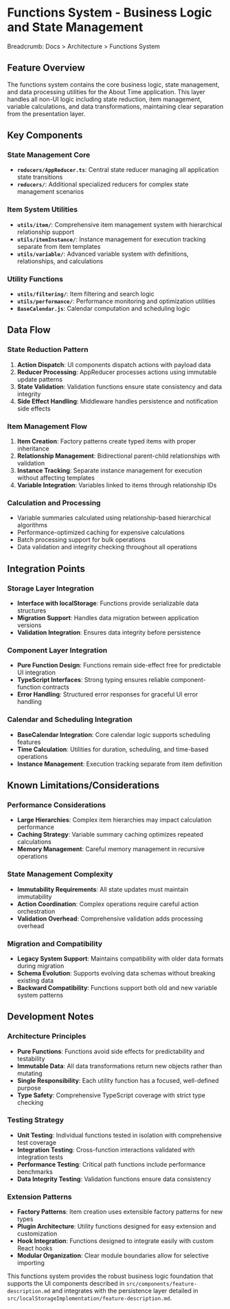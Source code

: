 # Functions System - Business Logic and State Management

Breadcrumb: Docs > Architecture > Functions System

## Feature Overview
The functions system contains the core business logic, state management, and data processing utilities for the About Time application. This layer handles all non-UI logic including state reduction, item management, variable calculations, and data transformations, maintaining clear separation from the presentation layer.

## Key Components

### State Management Core
- **`reducers/AppReducer.ts`**: Central state reducer managing all application state transitions
- **`reducers/`**: Additional specialized reducers for complex state management scenarios

### Item System Utilities
- **`utils/item/`**: Comprehensive item management system with hierarchical relationship support
- **`utils/itemInstance/`**: Instance management for execution tracking separate from item templates
- **`utils/variable/`**: Advanced variable system with definitions, relationships, and calculations

### Utility Functions
- **`utils/filtering/`**: Item filtering and search logic
- **`utils/performance/`**: Performance monitoring and optimization utilities
- **`BaseCalendar.js`**: Calendar computation and scheduling logic

## Data Flow

### State Reduction Pattern
1. **Action Dispatch**: UI components dispatch actions with payload data
2. **Reducer Processing**: AppReducer processes actions using immutable update patterns
3. **State Validation**: Validation functions ensure state consistency and data integrity
4. **Side Effect Handling**: Middleware handles persistence and notification side effects

### Item Management Flow
1. **Item Creation**: Factory patterns create typed items with proper inheritance
2. **Relationship Management**: Bidirectional parent-child relationships with validation
3. **Instance Tracking**: Separate instance management for execution without affecting templates
4. **Variable Integration**: Variables linked to items through relationship IDs

### Calculation and Processing
- Variable summaries calculated using relationship-based hierarchical algorithms
- Performance-optimized caching for expensive calculations
- Batch processing support for bulk operations
- Data validation and integrity checking throughout all operations

## Integration Points

### Storage Layer Integration
- **Interface with localStorage**: Functions provide serializable data structures
- **Migration Support**: Handles data migration between application versions
- **Validation Integration**: Ensures data integrity before persistence

### Component Layer Integration
- **Pure Function Design**: Functions remain side-effect free for predictable UI integration
- **TypeScript Interfaces**: Strong typing ensures reliable component-function contracts
- **Error Handling**: Structured error responses for graceful UI error handling

### Calendar and Scheduling Integration
- **BaseCalendar Integration**: Core calendar logic supports scheduling features
- **Time Calculation**: Utilities for duration, scheduling, and time-based operations
- **Instance Management**: Execution tracking separate from item definition

## Known Limitations/Considerations

### Performance Considerations
- **Large Hierarchies**: Complex item hierarchies may impact calculation performance
- **Caching Strategy**: Variable summary caching optimizes repeated calculations
- **Memory Management**: Careful memory management in recursive operations

### State Management Complexity
- **Immutability Requirements**: All state updates must maintain immutability
- **Action Coordination**: Complex operations require careful action orchestration
- **Validation Overhead**: Comprehensive validation adds processing overhead

### Migration and Compatibility
- **Legacy System Support**: Maintains compatibility with older data formats during migration
- **Schema Evolution**: Supports evolving data schemas without breaking existing data
- **Backward Compatibility**: Functions support both old and new variable system patterns

## Development Notes

### Architecture Principles
- **Pure Functions**: Functions avoid side effects for predictability and testability
- **Immutable Data**: All data transformations return new objects rather than mutating
- **Single Responsibility**: Each utility function has a focused, well-defined purpose
- **Type Safety**: Comprehensive TypeScript coverage with strict type checking

### Testing Strategy
- **Unit Testing**: Individual functions tested in isolation with comprehensive test coverage
- **Integration Testing**: Cross-function interactions validated with integration tests
- **Performance Testing**: Critical path functions include performance benchmarks
- **Data Integrity Testing**: Validation functions ensure data consistency

### Extension Patterns
- **Factory Patterns**: Item creation uses extensible factory patterns for new types
- **Plugin Architecture**: Utility functions designed for easy extension and customization
- **Hook Integration**: Functions designed to integrate easily with custom React hooks
- **Modular Organization**: Clear module boundaries allow for selective importing

This functions system provides the robust business logic foundation that supports the UI components described in `src/components/feature-description.md` and integrates with the persistence layer detailed in `src/localStorageImplementation/feature-description.md`.
